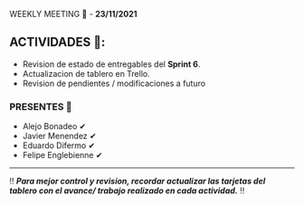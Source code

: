  WEEKLY MEETING 📅 - **23/11/2021**

## ACTIVIDADES 🚩:

- Revision de estado de entregables del **Sprint 6**.
- Actualizacion de tablero en Trello.
- Revision de pendientes / modificaciones a futuro

### PRESENTES 📢

- Alejo Bonadeo ✔
- Javier Menendez ✔
- Eduardo Difermo ✔
- Felipe Englebienne ✔

---

‼ **_Para mejor control y revision, recordar actualizar las tarjetas del tablero con el avance/ trabajo realizado en cada actividad._** ‼